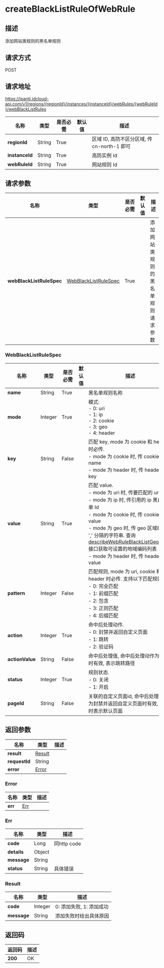 # createBlackListRuleOfWebRule


## 描述
添加网站类规则的黑名单规则

## 请求方式
POST

## 请求地址
https://ipanti.jdcloud-api.com/v1/regions/{regionId}/instances/{instanceId}/webRules/{webRuleId}/webBlackListRules

|名称|类型|是否必需|默认值|描述|
|---|---|---|---|---|
|**regionId**|String|True| |区域 ID, 高防不区分区域, 传 cn-north-1 即可|
|**instanceId**|String|True| |高防实例 Id|
|**webRuleId**|String|True| |网站规则 Id|

## 请求参数
|名称|类型|是否必需|默认值|描述|
|---|---|---|---|---|
|**webBlackListRuleSpec**|[WebBlackListRuleSpec](createblacklistruleofwebrule#webblacklistrulespec)|True| |添加网站类规则的黑名单规则请求参数|

### <div id="webblacklistrulespec">WebBlackListRuleSpec</div>
|名称|类型|是否必需|默认值|描述|
|---|---|---|---|---|
|**name**|String|True| |黑名单规则名称|
|**mode**|Integer|True| |模式:<br>- 0: uri<br>- 1: ip<br>- 2: cookie<br>- 3: geo<br>- 4: header|
|**key**|String|False| |匹配 key, mode 为 cookie 和 header 时必传. <br>- mode 为 cookie 时, 传 cookie 的 name<br>- mode 为 header 时, 传 header 的 key|
|**value**|String|True| |匹配 value. <br>- mode 为 uri 时, 传要匹配的 uri<br>- mode 为 ip 时, 传引用的 ip 黑白名单 Id<br>- mode 为 cookie 时, 传 cookie 的 value<br>- mode 为 geo 时, 传 geo 区域编码以 ',' 分隔的字符串. 查询 <a href='http://docs.jdcloud.com/anti-ddos-pro/api/describewebruleblacklistgeoareas'>describeWebRuleBlackListGeoAreas</a> 接口获取可设置的地域编码列表<br>- mode 为 header 时, 传 header 的 value|
|**pattern**|Integer|False| |匹配规则, mode 为 uri, cookie 和 header 时必传. 支持以下匹配规则: <br>- 0: 完全匹配<br>- 1: 前缀匹配<br>- 2: 包含<br>- 3: 正则匹配<br>- 4: 后缀匹配|
|**action**|Integer|True| |命中后处理动作. <br>- 0: 封禁并返回自定义页面<br>- 1: 跳转<br>- 2: 验证码|
|**actionValue**|String|False| |命中后处理值, 命中后处理动作为跳转时有效, 表示跳转路径|
|**status**|Integer|True| |规则状态. <br>- 0: 关闭<br>- 1: 开启|
|**pageId**|String|False| |关联的自定义页面id, 命中后处理动作为封禁并返回自定义页面时有效, 为空时表示默认页面|

## 返回参数
|名称|类型|描述|
|---|---|---|
|**result**|[Result](createblacklistruleofwebrule#result)| |
|**requestId**|String| |
|**error**|[Error](createblacklistruleofwebrule#error)| |

### <div id="error">Error</div>
|名称|类型|描述|
|---|---|---|
|**err**|[Err](createblacklistruleofwebrule#err)| |
### <div id="err">Err</div>
|名称|类型|描述|
|---|---|---|
|**code**|Long|同http code|
|**details**|Object| |
|**message**|String| |
|**status**|String|具体错误|
### <div id="result">Result</div>
|名称|类型|描述|
|---|---|---|
|**code**|Integer|0: 添加失败, 1: 添加成功|
|**message**|String|添加失败时给出具体原因|

## 返回码
|返回码|描述|
|---|---|
|**200**|OK|
